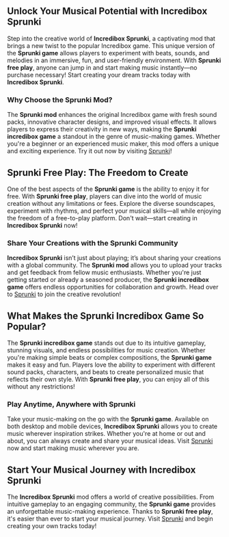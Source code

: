 <h2>Unlock Your Musical Potential with Incredibox Sprunki</h2>
<p>Step into the creative world of <strong>Incredibox Sprunki</strong>, a captivating mod that brings a new twist to the popular Incredibox game. This unique version of the <strong>Sprunki game</strong> allows players to experiment with beats, sounds, and melodies in an immersive, fun, and user-friendly environment. With <strong>Sprunki free play</strong>, anyone can jump in and start making music instantly—no purchase necessary! Start creating your dream tracks today with <strong>Incredibox Sprunki</strong>.</p>

<h3>Why Choose the Sprunki Mod?</h3>
<p>The <strong>Sprunki mod</strong> enhances the original Incredibox game with fresh sound packs, innovative character designs, and improved visual effects. It allows players to express their creativity in new ways, making the <strong>Sprunki incredibox game</strong> a standout in the genre of music-making games. Whether you're a beginner or an experienced music maker, this mod offers a unique and exciting experience. Try it out now by visiting <a href="https://sprunkisprunk.github.io/">Sprunki</a>!</p>

<h2>Sprunki Free Play: The Freedom to Create</h2>
<p>One of the best aspects of the <strong>Sprunki game</strong> is the ability to enjoy it for free. With <strong>Sprunki free play</strong>, players can dive into the world of music creation without any limitations or fees. Explore the diverse soundscapes, experiment with rhythms, and perfect your musical skills—all while enjoying the freedom of a free-to-play platform. Don't wait—start creating in <strong>Incredibox Sprunki</strong> now!</p>

<h3>Share Your Creations with the Sprunki Community</h3>
<p><strong>Incredibox Sprunki</strong> isn’t just about playing; it’s about sharing your creations with a global community. The <strong>Sprunki mod</strong> allows you to upload your tracks and get feedback from fellow music enthusiasts. Whether you're just getting started or already a seasoned producer, the <strong>Sprunki incredibox game</strong> offers endless opportunities for collaboration and growth. Head over to <a href="https://sprunkisprunk.github.io/">Sprunki</a> to join the creative revolution!</p>

<h2>What Makes the Sprunki Incredibox Game So Popular?</h2>
<p>The <strong>Sprunki incredibox game</strong> stands out due to its intuitive gameplay, stunning visuals, and endless possibilities for music creation. Whether you're making simple beats or complex compositions, the <strong>Sprunki game</strong> makes it easy and fun. Players love the ability to experiment with different sound packs, characters, and beats to create personalized music that reflects their own style. With <strong>Sprunki free play</strong>, you can enjoy all of this without any restrictions!</p>

<h3>Play Anytime, Anywhere with Sprunki</h3>
<p>Take your music-making on the go with the <strong>Sprunki game</strong>. Available on both desktop and mobile devices, <strong>Incredibox Sprunki</strong> allows you to create music wherever inspiration strikes. Whether you're at home or out and about, you can always create and share your musical ideas. Visit <a href="https://sprunkisprunk.github.io/">Sprunki</a> now and start making music wherever you are.</p>

<h2>Start Your Musical Journey with Incredibox Sprunki</h2>
<p>The <strong>Incredibox Sprunki</strong> mod offers a world of creative possibilities. From intuitive gameplay to an engaging community, the <strong>Sprunki game</strong> provides an unforgettable music-making experience. Thanks to <strong>Sprunki free play</strong>, it's easier than ever to start your musical journey. Visit <a href="https://sprunkisprunk.github.io/">Sprunki</a> and begin creating your own tracks today!</p>
